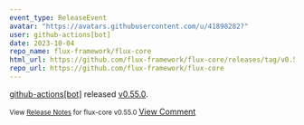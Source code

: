 ```yaml
---
event_type: ReleaseEvent
avatar: "https://avatars.githubusercontent.com/u/41898282?"
user: github-actions[bot]
date: 2023-10-04
repo_name: flux-framework/flux-core
html_url: https://github.com/flux-framework/flux-core/releases/tag/v0.55.0
repo_url: https://github.com/flux-framework/flux-core
---
```


<a href='https://github.com/github-actions[bot]' target='_blank'>github-actions[bot]</a> released <a href='https://github.com/flux-framework/flux-core/releases/tag/v0.55.0' target='_blank'>v0.55.0</a>.

<small>View [Release Notes](https://github.com/flux-framework/flux-core/blob/v0.55.0/NEWS.md) for flux-core v0.55.0
</small><a href='https://github.com/flux-framework/flux-core/releases/tag/v0.55.0' target='_blank'>View Comment</a>